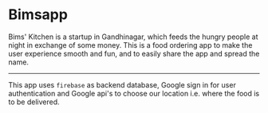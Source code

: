 # Bimsapp
Bims' Kitchen is a startup in Gandhinagar, which feeds the hungry people at night in exchange of some money. 
This is a food ordering app to make the user experience smooth and fun, and to easily share the app and spread the name.
_____________________________

This app uses `firebase` as backend database, Google sign in for user authentication and Google api's to choose our location i.e. where the food is to be delivered.
